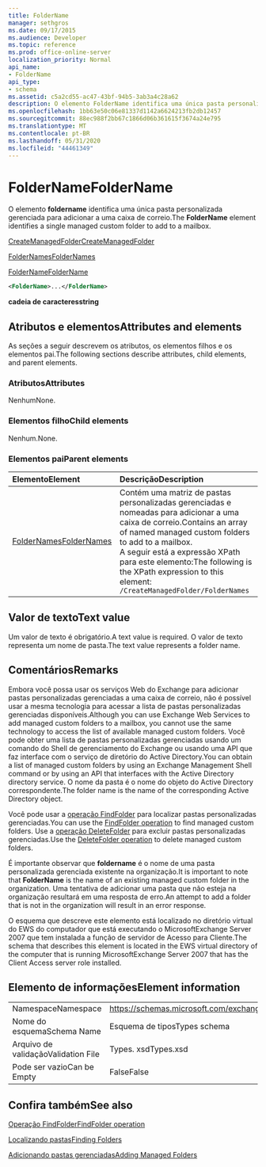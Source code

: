 ```yaml
---
title: FolderName
manager: sethgros
ms.date: 09/17/2015
ms.audience: Developer
ms.topic: reference
ms.prod: office-online-server
localization_priority: Normal
api_name:
- FolderName
api_type:
- schema
ms.assetid: c5a2cd55-ac47-43bf-94b5-3ab3a4c28a62
description: O elemento FolderName identifica uma única pasta personalizada gerenciada para adicionar a uma caixa de correio.
ms.openlocfilehash: 1bb63e50c06e81337d1142a6624213fb2db12457
ms.sourcegitcommit: 88ec988f2bb67c1866d06b361615f3674a24e795
ms.translationtype: MT
ms.contentlocale: pt-BR
ms.lasthandoff: 05/31/2020
ms.locfileid: "44461349"
---
```

# <a name="foldername"></a><span data-ttu-id="1a480-103">FolderName</span><span class="sxs-lookup"><span data-stu-id="1a480-103">FolderName</span></span>

<span data-ttu-id="1a480-104">O elemento **foldername** identifica uma única pasta personalizada gerenciada para adicionar a uma caixa de correio.</span><span class="sxs-lookup"><span data-stu-id="1a480-104">The **FolderName** element identifies a single managed custom folder to add to a mailbox.</span></span> 
  
[<span data-ttu-id="1a480-105">CreateManagedFolder</span><span class="sxs-lookup"><span data-stu-id="1a480-105">CreateManagedFolder</span></span>](createmanagedfolder.md)
  
[<span data-ttu-id="1a480-106">FolderNames</span><span class="sxs-lookup"><span data-stu-id="1a480-106">FolderNames</span></span>](foldernames.md)
  
[<span data-ttu-id="1a480-107">FolderName</span><span class="sxs-lookup"><span data-stu-id="1a480-107">FolderName</span></span>](foldername.md)
  
```xml
<FolderName>...</FolderName>
```

 <span data-ttu-id="1a480-108">**cadeia de caracteres**</span><span class="sxs-lookup"><span data-stu-id="1a480-108">**string**</span></span>
## <a name="attributes-and-elements"></a><span data-ttu-id="1a480-109">Atributos e elementos</span><span class="sxs-lookup"><span data-stu-id="1a480-109">Attributes and elements</span></span>

<span data-ttu-id="1a480-110">As seções a seguir descrevem os atributos, os elementos filhos e os elementos pai.</span><span class="sxs-lookup"><span data-stu-id="1a480-110">The following sections describe attributes, child elements, and parent elements.</span></span>
  
### <a name="attributes"></a><span data-ttu-id="1a480-111">Atributos</span><span class="sxs-lookup"><span data-stu-id="1a480-111">Attributes</span></span>

<span data-ttu-id="1a480-112">Nenhum</span><span class="sxs-lookup"><span data-stu-id="1a480-112">None.</span></span>
  
### <a name="child-elements"></a><span data-ttu-id="1a480-113">Elementos filho</span><span class="sxs-lookup"><span data-stu-id="1a480-113">Child elements</span></span>

<span data-ttu-id="1a480-114">Nenhum.</span><span class="sxs-lookup"><span data-stu-id="1a480-114">None.</span></span>
  
### <a name="parent-elements"></a><span data-ttu-id="1a480-115">Elementos pai</span><span class="sxs-lookup"><span data-stu-id="1a480-115">Parent elements</span></span>

|<span data-ttu-id="1a480-116">**Elemento**</span><span class="sxs-lookup"><span data-stu-id="1a480-116">**Element**</span></span>|<span data-ttu-id="1a480-117">**Descrição**</span><span class="sxs-lookup"><span data-stu-id="1a480-117">**Description**</span></span>|
|:-----|:-----|
|[<span data-ttu-id="1a480-118">FolderNames</span><span class="sxs-lookup"><span data-stu-id="1a480-118">FolderNames</span></span>](foldernames.md) <br/> |<span data-ttu-id="1a480-119">Contém uma matriz de pastas personalizadas gerenciadas e nomeadas para adicionar a uma caixa de correio.</span><span class="sxs-lookup"><span data-stu-id="1a480-119">Contains an array of named managed custom folders to add to a mailbox.</span></span>  <br/> <span data-ttu-id="1a480-120">A seguir está a expressão XPath para este elemento:</span><span class="sxs-lookup"><span data-stu-id="1a480-120">The following is the XPath expression to this element:</span></span>  <br/>  `/CreateManagedFolder/FolderNames` <br/> |
   
## <a name="text-value"></a><span data-ttu-id="1a480-121">Valor de texto</span><span class="sxs-lookup"><span data-stu-id="1a480-121">Text value</span></span>

<span data-ttu-id="1a480-122">Um valor de texto é obrigatório.</span><span class="sxs-lookup"><span data-stu-id="1a480-122">A text value is required.</span></span> <span data-ttu-id="1a480-123">O valor de texto representa um nome de pasta.</span><span class="sxs-lookup"><span data-stu-id="1a480-123">The text value represents a folder name.</span></span>
  
## <a name="remarks"></a><span data-ttu-id="1a480-124">Comentários</span><span class="sxs-lookup"><span data-stu-id="1a480-124">Remarks</span></span>

<span data-ttu-id="1a480-125">Embora você possa usar os serviços Web do Exchange para adicionar pastas personalizadas gerenciadas a uma caixa de correio, não é possível usar a mesma tecnologia para acessar a lista de pastas personalizadas gerenciadas disponíveis.</span><span class="sxs-lookup"><span data-stu-id="1a480-125">Although you can use Exchange Web Services to add managed custom folders to a mailbox, you cannot use the same technology to access the list of available managed custom folders.</span></span> <span data-ttu-id="1a480-126">Você pode obter uma lista de pastas personalizadas gerenciadas usando um comando do Shell de gerenciamento do Exchange ou usando uma API que faz interface com o serviço de diretório do Active Directory.</span><span class="sxs-lookup"><span data-stu-id="1a480-126">You can obtain a list of managed custom folders by using an Exchange Management Shell command or by using an API that interfaces with the Active Directory directory service.</span></span> <span data-ttu-id="1a480-127">O nome da pasta é o nome do objeto do Active Directory correspondente.</span><span class="sxs-lookup"><span data-stu-id="1a480-127">The folder name is the name of the corresponding Active Directory object.</span></span>
  
<span data-ttu-id="1a480-128">Você pode usar a [operação FindFolder](findfolder-operation.md) para localizar pastas personalizadas gerenciadas.</span><span class="sxs-lookup"><span data-stu-id="1a480-128">You can use the [FindFolder operation](findfolder-operation.md) to find managed custom folders.</span></span> <span data-ttu-id="1a480-129">Use a [operação DeleteFolder](deletefolder-operation.md) para excluir pastas personalizadas gerenciadas.</span><span class="sxs-lookup"><span data-stu-id="1a480-129">Use the [DeleteFolder operation](deletefolder-operation.md) to delete managed custom folders.</span></span> 
  
<span data-ttu-id="1a480-130">É importante observar que **foldername** é o nome de uma pasta personalizada gerenciada existente na organização.</span><span class="sxs-lookup"><span data-stu-id="1a480-130">It is important to note that **FolderName** is the name of an existing managed custom folder in the organization.</span></span> <span data-ttu-id="1a480-131">Uma tentativa de adicionar uma pasta que não esteja na organização resultará em uma resposta de erro.</span><span class="sxs-lookup"><span data-stu-id="1a480-131">An attempt to add a folder that is not in the organization will result in an error response.</span></span> 
  
<span data-ttu-id="1a480-132">O esquema que descreve este elemento está localizado no diretório virtual do EWS do computador que está executando o MicrosoftExchange Server 2007 que tem instalada a função de servidor de Acesso para Cliente.</span><span class="sxs-lookup"><span data-stu-id="1a480-132">The schema that describes this element is located in the EWS virtual directory of the computer that is running MicrosoftExchange Server 2007 that has the Client Access server role installed.</span></span>
  
## <a name="element-information"></a><span data-ttu-id="1a480-133">Elemento de informações</span><span class="sxs-lookup"><span data-stu-id="1a480-133">Element information</span></span>

|||
|:-----|:-----|
|<span data-ttu-id="1a480-134">Namespace</span><span class="sxs-lookup"><span data-stu-id="1a480-134">Namespace</span></span>  <br/> |https://schemas.microsoft.com/exchange/services/2006/types  <br/> |
|<span data-ttu-id="1a480-135">Nome do esquema</span><span class="sxs-lookup"><span data-stu-id="1a480-135">Schema Name</span></span>  <br/> |<span data-ttu-id="1a480-136">Esquema de tipos</span><span class="sxs-lookup"><span data-stu-id="1a480-136">Types schema</span></span>  <br/> |
|<span data-ttu-id="1a480-137">Arquivo de validação</span><span class="sxs-lookup"><span data-stu-id="1a480-137">Validation File</span></span>  <br/> |<span data-ttu-id="1a480-138">Types. xsd</span><span class="sxs-lookup"><span data-stu-id="1a480-138">Types.xsd</span></span>  <br/> |
|<span data-ttu-id="1a480-139">Pode ser vazio</span><span class="sxs-lookup"><span data-stu-id="1a480-139">Can be Empty</span></span>  <br/> |<span data-ttu-id="1a480-140">False</span><span class="sxs-lookup"><span data-stu-id="1a480-140">False</span></span>  <br/> |
   
## <a name="see-also"></a><span data-ttu-id="1a480-141">Confira também</span><span class="sxs-lookup"><span data-stu-id="1a480-141">See also</span></span>



[<span data-ttu-id="1a480-142">Operação FindFolder</span><span class="sxs-lookup"><span data-stu-id="1a480-142">FindFolder operation</span></span>](findfolder-operation.md)


[<span data-ttu-id="1a480-143">Localizando pastas</span><span class="sxs-lookup"><span data-stu-id="1a480-143">Finding Folders</span></span>](https://msdn.microsoft.com/library/9124d868-017a-43f0-b915-5c0082cacec9%28Office.15%29.aspx)
  
[<span data-ttu-id="1a480-144">Adicionando pastas gerenciadas</span><span class="sxs-lookup"><span data-stu-id="1a480-144">Adding Managed Folders</span></span>](https://msdn.microsoft.com/library/846658c6-7043-40fb-8439-19f97c2a967f%28Office.15%29.aspx)

